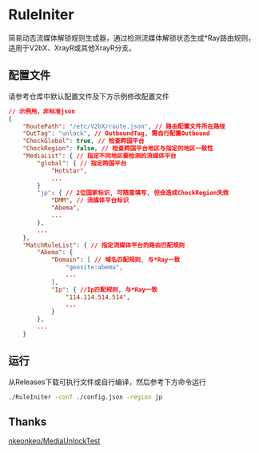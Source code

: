 # RuleIniter

简易动态流媒体解锁规则生成器，通过检测流媒体解锁状态生成*Ray路由规则，适用于V2bX、XrayR或其他XrayR分支。

## 配置文件
请参考仓库中默认配置文件及下方示例修改配置文件
``` json
// 示例用，非标准json
{
    "RoutePath": "/etc/V2bX/route.json", // 路由配置文件所在路径
    "OutTag": "unlock", // OutboundTag, 需自行配置Outbound
    "CheckGlobal": true, // 检查跨国平台
    "CheckRegion": false, // 检查跨国平台地区与指定的地区一致性
    "MediaList": { // 指定不同地区要检测的流媒体平台
        "global": { // 指定跨国平台
			"Hotstar",
			...
		}
        "jp": { // 2位国家标识, 可随意填写, 但会造成CheckRegion失效
			"DMM", // 流媒体平台标识
			"Abema",
			...
		},
		...
    },
    "MatchRuleList": { // 指定流媒体平台的路由匹配规则
        "Abema": {
            "Domain": [ // 域名匹配规则, 与*Ray一致
                "geosite:abema",
                ...
            ],
            "Ip": { //Ip匹配规则, 与*Ray一致
                "114.114.514.514",
                ...
            }
        },
        ...
    }
```
## 运行
从Releases下载可执行文件或自行编译，然后参考下方命令运行
``` bash
./RuleIniter -conf ./config.json -region jp
```

## Thanks
[nkeonkeo/MediaUnlockTest](https://github.com/nkeonkeo/MediaUnlockTest)
